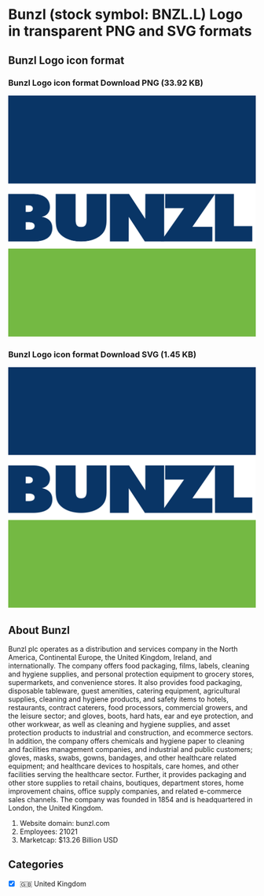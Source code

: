 # Bunzl (stock symbol: BNZL.L) Logo in transparent PNG and SVG formats

## Bunzl Logo icon format

### Bunzl Logo icon format Download PNG (33.92 KB)

![Bunzl Logo icon format Download PNG (33.92 KB)](/img/orig/BNZL.L-b7b8c4bb.png)

### Bunzl Logo icon format Download SVG (1.45 KB)

![Bunzl Logo icon format Download SVG (1.45 KB)](/img/orig/BNZL.L-d08943e9.svg)

## About Bunzl

Bunzl plc operates as a distribution and services company in the North America, Continental Europe, the United Kingdom, Ireland, and internationally. The company offers food packaging, films, labels, cleaning and hygiene supplies, and personal protection equipment to grocery stores, supermarkets, and convenience stores. It also provides food packaging, disposable tableware, guest amenities, catering equipment, agricultural supplies, cleaning and hygiene products, and safety items to hotels, restaurants, contract caterers, food processors, commercial growers, and the leisure sector; and gloves, boots, hard hats, ear and eye protection, and other workwear, as well as cleaning and hygiene supplies, and asset protection products to industrial and construction, and ecommerce sectors. In addition, the company offers chemicals and hygiene paper to cleaning and facilities management companies, and industrial and public customers; gloves, masks, swabs, gowns, bandages, and other healthcare related equipment; and healthcare devices to hospitals, care homes, and other facilities serving the healthcare sector. Further, it provides packaging and other store supplies to retail chains, boutiques, department stores, home improvement chains, office supply companies, and related e-commerce sales channels. The company was founded in 1854 and is headquartered in London, the United Kingdom.

1. Website domain: bunzl.com
2. Employees: 21021
3. Marketcap: $13.26 Billion USD


## Categories
- [x] 🇬🇧 United Kingdom
